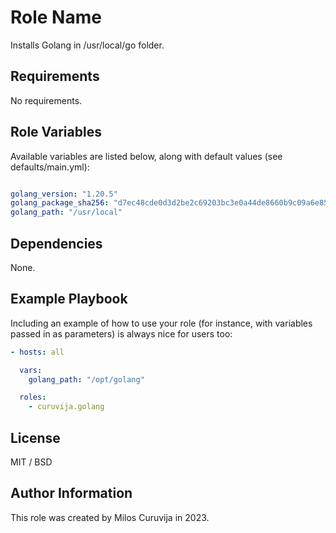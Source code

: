 Role Name
=========

Installs Golang in /usr/local/go folder.

Requirements
------------

No requirements.

Role Variables
--------------
Available variables are listed below, along with default values (see defaults/main.yml):

```yaml

golang_version: "1.20.5"
golang_package_sha256: "d7ec48cde0d3d2be2c69203bc3e0a44de8660b9c09a6e85c4732a3f7dc442612"
golang_path: "/usr/local"
```

Dependencies
------------

None.

Example Playbook
----------------

Including an example of how to use your role (for instance, with variables passed in as parameters) is always nice for users too:

```yaml
- hosts: all

  vars:
    golang_path: "/opt/golang"

  roles:
    - curuvija.golang

```

License
-------

MIT / BSD

Author Information
------------------

This role was created by Milos Curuvija in 2023.
